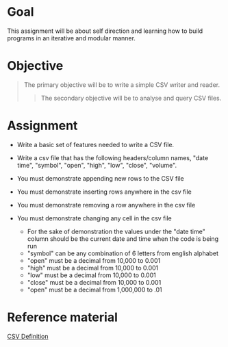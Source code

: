 # Goal

This assignment will be about self direction and learning how to build programs in  an iterative and modular manner.

# Objective

> The primary objective will be to write a simple CSV writer and reader.
>> The secondary objective will be to analyse and query CSV files. 

# Assignment

- Write a basic set of features needed to write a CSV file.

- Write a csv file that has the following headers/column names, "date time", "symbol", "open", "high", "low", "close", "volume".

- You must demonstrate appending new rows to the CSV file

- You must demonstrate inserting rows anywhere in the csv file

- You must demonstrate removing a row anywhere in the csv file

- You must demonstrate changing any cell in the csv file

  - For the sake of demonstration the values under the "date time" column should be the current date and time when the code is being run
  - "symbol" can be any combination of 6 letters from english alphabet
  - "open" must be a decimal from 10,000 to 0.001
  - "high" must be a decimal from 10,000 to 0.001
  - "low" must be a decimal from 10,000 to 0.001
  - "close" must be a decimal from 10,000 to 0.001
  - "open" must be a decimal from 1,000,000 to .01
  
# Reference material

[CSV Definition](https://en.wikipedia.org/wiki/Comma-separated_values)
